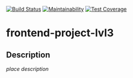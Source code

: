 [![Build Status](https://travis-ci.org/baseven/frontend-project-lvl3.svg?branch=master)](https://travis-ci.org/baseven/frontend-project-lvl3)
[![Maintainability](https://api.codeclimate.com/v1/badges/d473c2495c9901fa33fd/maintainability)](https://codeclimate.com/github/baseven/frontend-project-lvl3/maintainability)
[![Test Coverage](https://api.codeclimate.com/v1/badges/d473c2495c9901fa33fd/test_coverage)](https://codeclimate.com/github/baseven/frontend-project-lvl3/test_coverage)

# frontend-project-lvl3
## Description
*place description*